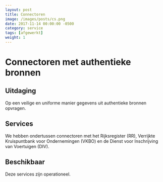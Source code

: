 ```yaml
---
layout: post
title: Connectoren
image: /images/posts/cs.png
date: 2017-11-14 00:00:00 -0500
category: service
tags: [afgewerkt]
weight: 1
---
```



# Connectoren met authentieke bronnen

## Uitdaging 
Op een veilige en uniforme manier gegevens uit authentieke bronnen opvragen. 

## Services

We hebben ondertussen connectoren met het Rijksregister (RR), Verrijkte Kruispuntbank voor Ondernemingen (VKBO) en de Dienst voor Inschrijving van Voertuigen (DIV).

## Beschikbaar

Deze services zijn operationeel.
